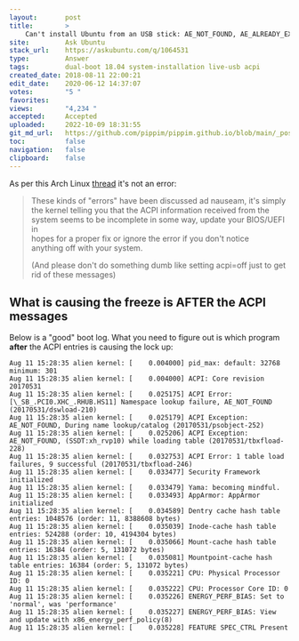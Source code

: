 ```yaml
---
layout:       post
title:        >
    Can't install Ubuntu from an USB stick: AE_NOT_FOUND, AE_ALREADY_EXISTS
site:         Ask Ubuntu
stack_url:    https://askubuntu.com/q/1064531
type:         Answer
tags:         dual-boot 18.04 system-installation live-usb acpi
created_date: 2018-08-11 22:00:21
edit_date:    2020-06-12 14:37:07
votes:        "5 "
favorites:    
views:        "4,234 "
accepted:     Accepted
uploaded:     2022-10-09 18:31:55
git_md_url:   https://github.com/pippim/pippim.github.io/blob/main/_posts/2018/2018-08-11-Can_t-install-Ubuntu-from-an-USB-stick_-AE_NOT_FOUND_-AE_ALREADY_EXISTS.md
toc:          false
navigation:   false
clipboard:    false
---
```


As per this Arch Linux [thread][1] it's not an error:

> These kinds of "errors" have been discussed ad nauseam, it's simply  
> the kernel telling you that the ACPI information received from the  
> system seems to be incomplete in some way, update your BIOS/UEFI in  
> hopes for a proper fix or ignore the error if you don't notice  
> anything off with your system.  
>   
> (And please don't do something dumb like setting acpi=off just to get  
> rid of these messages)  

## What is causing the freeze is AFTER the ACPI messages

Below is a "good" boot log. What you need to figure out is which program **after** the ACPI entries is causing the lock up:

``` 
Aug 11 15:28:35 alien kernel: [    0.004000] pid_max: default: 32768 minimum: 301
Aug 11 15:28:35 alien kernel: [    0.004000] ACPI: Core revision 20170531
Aug 11 15:28:35 alien kernel: [    0.025175] ACPI Error: [\_SB_.PCI0.XHC_.RHUB.HS11] Namespace lookup failure, AE_NOT_FOUND (20170531/dswload-210)
Aug 11 15:28:35 alien kernel: [    0.025179] ACPI Exception: AE_NOT_FOUND, During name lookup/catalog (20170531/psobject-252)
Aug 11 15:28:35 alien kernel: [    0.025206] ACPI Exception: AE_NOT_FOUND, (SSDT:xh_rvp10) while loading table (20170531/tbxfload-228)
Aug 11 15:28:35 alien kernel: [    0.032753] ACPI Error: 1 table load failures, 9 successful (20170531/tbxfload-246)
Aug 11 15:28:35 alien kernel: [    0.033477] Security Framework initialized
Aug 11 15:28:35 alien kernel: [    0.033479] Yama: becoming mindful.
Aug 11 15:28:35 alien kernel: [    0.033493] AppArmor: AppArmor initialized
Aug 11 15:28:35 alien kernel: [    0.034589] Dentry cache hash table entries: 1048576 (order: 11, 8388608 bytes)
Aug 11 15:28:35 alien kernel: [    0.035039] Inode-cache hash table entries: 524288 (order: 10, 4194304 bytes)
Aug 11 15:28:35 alien kernel: [    0.035066] Mount-cache hash table entries: 16384 (order: 5, 131072 bytes)
Aug 11 15:28:35 alien kernel: [    0.035081] Mountpoint-cache hash table entries: 16384 (order: 5, 131072 bytes)
Aug 11 15:28:35 alien kernel: [    0.035221] CPU: Physical Processor ID: 0
Aug 11 15:28:35 alien kernel: [    0.035222] CPU: Processor Core ID: 0
Aug 11 15:28:35 alien kernel: [    0.035226] ENERGY_PERF_BIAS: Set to 'normal', was 'performance'
Aug 11 15:28:35 alien kernel: [    0.035227] ENERGY_PERF_BIAS: View and update with x86_energy_perf_policy(8)
Aug 11 15:28:35 alien kernel: [    0.035228] FEATURE SPEC_CTRL Present
```

  [1]: https://bbs.archlinux.org/viewtopic.php?id=233768
